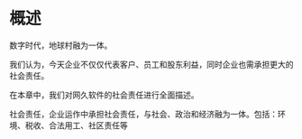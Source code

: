 # 概述

数字时代，地球村融为一体。  

我们认为，今天企业不仅仅代表客户、员工和股东利益，同时企业也需承担更大的社会责任。

在本章中，我们对网久软件的社会责任进行全面描述。

社会责任，企业运作中承担社会责任，与社会、政治和经济融为一体。包括：环境、税收、合法用工、社区责任等